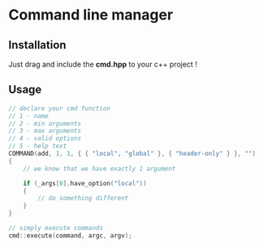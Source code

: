# Command line manager

## Installation

Just drag and include the __cmd.hpp__ to your c++ project !

## Usage

```c++
// declare your cmd function
// 1 - name
// 2 - min arguments
// 3 - max arguments
// 4 - valid options
// 5 - help text
COMMAND(add, 1, 1, { { "local", "global" }, { "header-only" } }, "")
{
    // we know that we have exactly 1 argument

    if (_args[0].have_option("local"))
    {
        // do something different
    }
}

// simply execute commands
cmd::execute(command, argc, argv);
```
